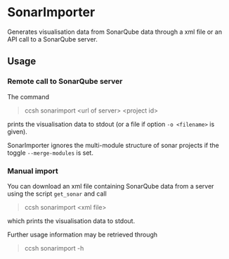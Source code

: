 # SonarImporter

Generates visualisation data from SonarQube data through a xml file or an API call to a SonarQube server.

## Usage

### Remote call to SonarQube server

The command

> ccsh sonarimport \<url of server> \<project id>

prints the visualisation data to stdout (or a file if option `-o <filename>` is given).

SonarImporter ignores the multi-module structure of sonar projects if the toggle `--merge-modules` is set.   

### Manual import

You can download an xml file containing SonarQube data from a server using the script `get_sonar` and call

> ccsh sonarimport \<xml file>

which prints the visualisation data to stdout.

Further usage information may be retrieved through

> ccsh sonarimport -h
